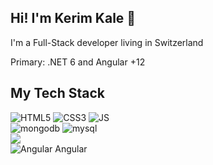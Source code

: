 ## Hi! I'm Kerim Kale 👋
I'm a Full-Stack developer living in Switzerland

Primary: .NET 6 and Angular +12

## My Tech Stack

<head>
    <meta charset="UTF-8">
    <link rel="stylesheet" href="styles.css">
</head>

<div>
 <img alt="HTML5" src="https://camo.githubusercontent.com/9a7c8c4ee62739436a191706be9f786a813dc377ce778522da198cb94874dc22/68747470733a2f2f696d672e736869656c64732e696f2f62616467652f2d48544d4c352d2532334534344432373f7374796c653d666c61742d737175617265266c6f676f3d68746d6c35266c6f676f436f6c6f723d666666666666">
 <img alt="CSS3" src="https://camo.githubusercontent.com/19d98ab99fe0a1a5c00ef27920be3ada8548f2476877db0598960ac2a5f8788d/68747470733a2f2f696d672e736869656c64732e696f2f62616467652f2d435353332d2532333135373242363f7374796c653d666c61742d737175617265266c6f676f3d63737333">
  <img alt="JS" src="https://camo.githubusercontent.com/a1309b252e82434062012a8073fa9fc1416a96289b7ca11555577b9fbe1cf03e/68747470733a2f2f696d672e736869656c64732e696f2f62616467652f2d4a6176615363726970742d2532334637444631433f7374796c653d666c61742d737175617265266c6f676f3d6a617661736372697074266c6f676f436f6c6f723d303030303030266c6162656c436f6c6f723d25323346374446314326636f6c6f723d253233464643453541">
</div>

<div>
   <img alt="mongodb" src="https://camo.githubusercontent.com/83b9ded7c6e46d27f0a57aac66e6b0150ed2cfe4000ea9656ea0a9bb1289816e/68747470733a2f2f696d672e736869656c64732e696f2f62616467652f2d4d6f6e676f44422d2532333437413234383f7374796c653d666c61742d737175617265266c6f676f3d6d6f6e676f6462266c6f676f436f6c6f723d666666666666">
    <img alt="mysql" src="https://camo.githubusercontent.com/48cde1b2045c34344e7aee5341e3ba25784f4d75eb832a1021689153dd4e8f8e/68747470733a2f2f696d672e736869656c64732e696f2f62616467652f2d4d7953514c2d2532333434373941313f7374796c653d666c61742d737175617265266c6f676f3d6d7973716c266c6f676f436f6c6f723d666666666666">
 </div>
 <div>
 <img src ="https://camo.githubusercontent.com/83ac988ea263f940d7ac8e8af8e6ba8fa6dab3421c6c0006abf11a954de55191/68747470733a2f2f696d672e736869656c64732e696f2f62616467652f2d446f636b65722d2532333234393645443f7374796c653d666c61742d737175617265266c6f676f3d646f636b6572266c6f676f436f6c6f723d666666666666">
    </div>

<body>
    <div class="cards-wrapper">
        <div class="angular-card">
            <img src="img/angular.png" alt="Angular" class="card-img-top">
            <span>Angular</span>
        </div>
    </div>
</body>
<!--
**SwissKerim/SwissKerim** is a ✨ _special_ ✨ repository because its `README.md` (this file) appears on your GitHub profile.

Here are some ideas to get you started:

- 🔭 I’m currently working on ...
- 🌱 I’m currently learning ...
- 👯 I’m looking to collaborate on ...
- 🤔 I’m looking for help with ...
- 💬 Ask me about ...
- 📫 How to reach me: ...
- 😄 Pronouns: ...
- ⚡ Fun fact: ...
-->

<!-- ![Anurag's GitHub stats](https://github-readme-stats.vercel.app/api?username=SwissKerim&show_icons=true&theme=transparent) -->
